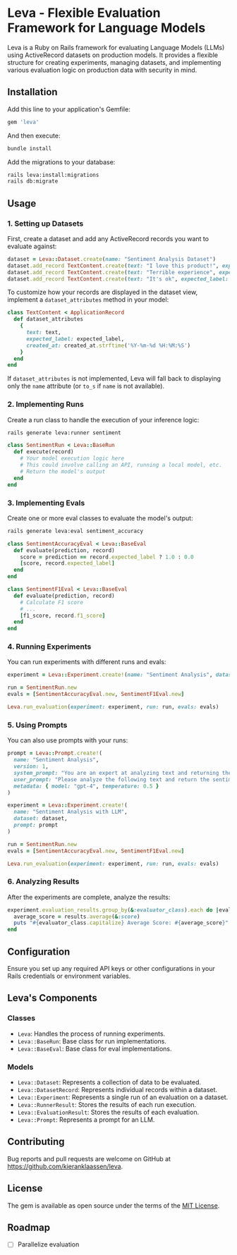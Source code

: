 # Leva - Flexible Evaluation Framework for Language Models

Leva is a Ruby on Rails framework for evaluating Language Models (LLMs) using ActiveRecord datasets on production models. It provides a flexible structure for creating experiments, managing datasets, and implementing various evaluation logic on production data with security in mind.

## Installation

Add this line to your application's Gemfile:

```ruby
gem 'leva'
```

And then execute:

```bash
bundle install
```

Add the migrations to your database:

```bash
rails leva:install:migrations
rails db:migrate
```

## Usage

### 1. Setting up Datasets

First, create a dataset and add any ActiveRecord records you want to evaluate against:

```ruby
dataset = Leva::Dataset.create(name: "Sentiment Analysis Dataset")
dataset.add_record TextContent.create(text: "I love this product!", expected_label: "Positive")
dataset.add_record TextContent.create(text: "Terrible experience", expected_label: "Negative")
dataset.add_record TextContent.create(text: "It's ok", expected_label: "Neutral")
```

To customize how your records are displayed in the dataset view, implement a `dataset_attributes` method in your model:

```ruby
class TextContent < ApplicationRecord
  def dataset_attributes
    {
      text: text,
      expected_label: expected_label,
      created_at: created_at.strftime('%Y-%m-%d %H:%M:%S')
    }
  end
end
```

If `dataset_attributes` is not implemented, Leva will fall back to displaying only the `name` attribute (or `to_s` if `name` is not available).

### 2. Implementing Runs

Create a run class to handle the execution of your inference logic:

```bash
rails generate leva:runner sentiment
```

```ruby
class SentimentRun < Leva::BaseRun
  def execute(record)
    # Your model execution logic here
    # This could involve calling an API, running a local model, etc.
    # Return the model's output
  end
end
```

### 3. Implementing Evals

Create one or more eval classes to evaluate the model's output:

```bash
rails generate leva:eval sentiment_accuracy
```

```ruby
class SentimentAccuracyEval < Leva::BaseEval
  def evaluate(prediction, record)
    score = prediction == record.expected_label ? 1.0 : 0.0
    [score, record.expected_label]
  end
end

class SentimentF1Eval < Leva::BaseEval
  def evaluate(prediction, record)
    # Calculate F1 score
    # ...
    [f1_score, record.f1_score]
  end
end
```

### 4. Running Experiments

You can run experiments with different runs and evals:

```ruby
experiment = Leva::Experiment.create!(name: "Sentiment Analysis", dataset: dataset)

run = SentimentRun.new
evals = [SentimentAccuracyEval.new, SentimentF1Eval.new]

Leva.run_evaluation(experiment: experiment, run: run, evals: evals)
```

### 5. Using Prompts

You can also use prompts with your runs:

```ruby
prompt = Leva::Prompt.create!(
  name: "Sentiment Analysis",
  version: 1,
  system_prompt: "You are an expert at analyzing text and returning the sentiment.",
  user_prompt: "Please analyze the following text and return the sentiment as Positive, Negative, or Neutral.\n\n{{TEXT}}",
  metadata: { model: "gpt-4", temperature: 0.5 }
)

experiment = Leva::Experiment.create!(
  name: "Sentiment Analysis with LLM",
  dataset: dataset,
  prompt: prompt
)

run = SentimentRun.new
evals = [SentimentAccuracyEval.new, SentimentF1Eval.new]

Leva.run_evaluation(experiment: experiment, run: run, evals: evals)
```

### 6. Analyzing Results

After the experiments are complete, analyze the results:

```ruby
experiment.evaluation_results.group_by(&:evaluator_class).each do |evaluator_class, results|
  average_score = results.average(&:score)
  puts "#{evaluator_class.capitalize} Average Score: #{average_score}"
end
```

## Configuration

Ensure you set up any required API keys or other configurations in your Rails credentials or environment variables.

## Leva's Components

### Classes

- `Leva`: Handles the process of running experiments.
- `Leva::BaseRun`: Base class for run implementations.
- `Leva::BaseEval`: Base class for eval implementations.

### Models

- `Leva::Dataset`: Represents a collection of data to be evaluated.
- `Leva::DatasetRecord`: Represents individual records within a dataset.
- `Leva::Experiment`: Represents a single run of an evaluation on a dataset.
- `Leva::RunnerResult`: Stores the results of each run execution.
- `Leva::EvaluationResult`: Stores the results of each evaluation.
- `Leva::Prompt`: Represents a prompt for an LLM.

## Contributing

Bug reports and pull requests are welcome on GitHub at https://github.com/kieranklaassen/leva.

## License

The gem is available as open source under the terms of the [MIT License](https://opensource.org/licenses/MIT).

## Roadmap

- [ ] Parallelize evaluation
